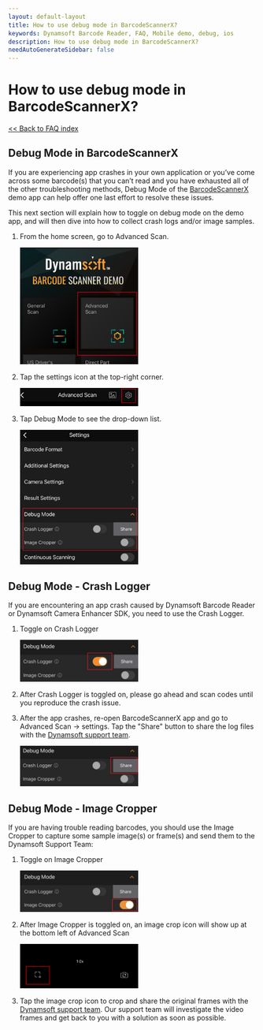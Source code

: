 ```yaml
---
layout: default-layout
title: How to use debug mode in BarcodeScannerX?
keywords: Dynamsoft Barcode Reader, FAQ, Mobile demo, debug, ios
description: How to use debug mode in BarcodeScannerX?
needAutoGenerateSidebar: false
---
```


# How to use debug mode in BarcodeScannerX?

[<< Back to FAQ index](index.md)


## Debug Mode in BarcodeScannerX

If you are experiencing app crashes in your own application or you’ve come across some barcode(s) that you can’t read and you have exhausted all of the other troubleshooting methods, Debug Mode of the [BarcodeScannerX](https://www.dynamsoft.com/barcode-reader/sdk-mobile/#appDemo) demo app can help offer one last effort to resolve these issues.

This next section will explain how to toggle on debug mode on the demo app, and will then dive into how to collect crash logs and/or image samples.

1. From the home screen, go to Advanced Scan.

    <img src="../assets/home_screen.png" alt="Home screen"  width="50%" height="50%">

2. Tap the settings icon at the top-right corner.

    <img src="../assets/advanced_scan.png" alt="Advanced scan"  width="50%" height="50%">

3. Tap Debug Mode to see the drop-down list.

    <img src="../assets/debug_mode.jpg" alt="Debug mode"  width="50%" height="50%">

## Debug Mode - Crash Logger

If you are encountering an app crash caused by Dynamsoft Barcode Reader or Dynamsoft Camera Enhancer SDK, you need to use the Crash Logger.

1. Toggle on Crash Logger

    <img src="../assets/crash_toggle_on.jpg" alt="Crash toggle on"  width="50%" height="50%">

2. After Crash Logger is toggled on, please go ahead and scan codes until you reproduce the crash issue.

3. After the app crashes, re-open BarcodeScannerX app and go to Advanced Scan -> settings. Tap the "Share" button to share the log files with the [Dynamsoft support team](https://www.dynamsoft.com/company/contact/?ver=latest).

    <img src="../assets/crash_share.jpg" alt="Crash share"  width="50%" height="50%">


## Debug Mode - Image Cropper

If you are having trouble reading barcodes, you should use the Image Cropper to capture some sample image(s) or frame(s) and send them to the Dynamsoft Support Team:

1. Toggle on Image Cropper

    <img src="../assets/image_cropper_toggle.jpg" alt="Image crop toggle on"  width="50%" height="50%">

2. After Image Cropper is toggled on, an image crop icon will show up at the bottom left of Advanced Scan

    <img src="../assets/crop.png" alt="crop"  width="50%" height="50%">

3. Tap the image crop icon to crop and share the original frames with the [Dynamsoft support team](https://www.dynamsoft.com/company/contact/?ver=latest). Our support team will investigate the video frames and get back to you with a solution as soon as possible.

